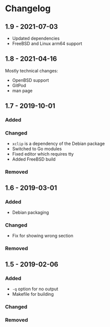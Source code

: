 # Changelog

## 1.9 - 2021-07-03

- Updated dependencies
- FreeBSD and Linux arm64 support

## 1.8 - 2021-04-16

Mostly technical changes:
- OpenBSD support
- GitPod
- man page

## 1.7 - 2019-10-01

### Added

### Changed

- `xclip` is a dependency of the Debian package
- Switched to Go modules
- Fixed editor which requires tty
- Added FreeBSD build

### Removed

## 1.6 - 2019-03-01

### Added

- Debian packaging

### Changed

- Fix for showing wrong section

### Removed

## 1.5 - 2019-02-06

### Added

- `-q` option for no output
- Makefile for building

### Changed

### Removed
